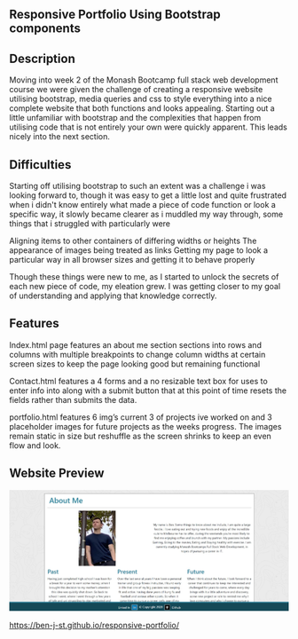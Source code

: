 ## Responsive Portfolio Using Bootstrap components

## Description

Moving into week 2 of the Monash Bootcamp full stack web development course we were given the challenge of creating a responsive website utilising bootstrap, media queries and css to style everything into a nice complete website that both functions and looks appealing.  Starting out a little unfamiliar with bootstrap and the complexities that happen from utilising code that is not entirely your own were quickly apparent. This leads nicely into the next section.

## Difficulties 


Starting off utilising bootstrap to such an extent was a challenge i was looking forward to, though it was easy to get a little lost and quite frustrated when i didn't know entirely what made a piece of code function or look a specific way, it slowly became clearer as i muddled my way through, some things that i struggled with particularly were

Aligning items to other containers of differing widths or heights
The appearance of images being treated as links 
Getting my page to look a particular way in all browser sizes and getting it to behave properly 

Though these things were new to me, as I started to unlock the secrets of each new piece of code, my eleation grew. I was getting closer to my goal of understanding and applying that knowledge correctly.


## Features

Index.html  page features an about me section sections into rows and columns with multiple breakpoints to change column widths at certain screen sizes to keep the page looking good but remaining functional 

Contact.html features a 4 forms and a no resizable text box for uses to enter info into along with a submit button that at this point of time resets the fields rather than submits the data. 

portfolio.html  features 6 img’s current 3 of projects ive worked on and 3 placeholder images for future projects as the weeks progress. The images remain static in size but reshuffle as the screen shrinks to keep an even flow and look. 


## Website Preview 
 
 ![Website preview](Images/preview-portfolio.jpg)

https://ben-j-st.github.io/responsive-portfolio/